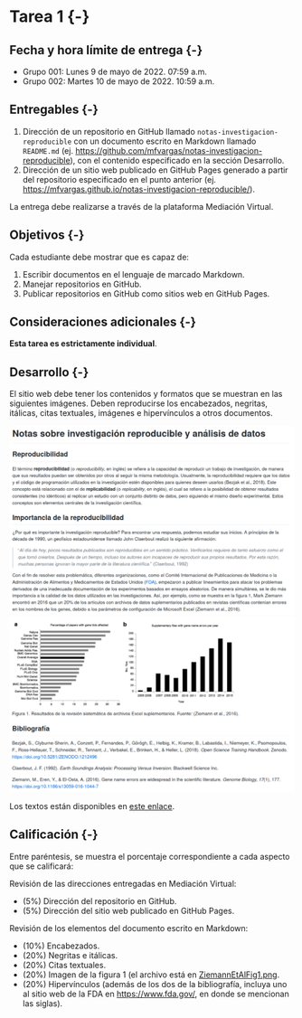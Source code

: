 # Tarea 1 {-}

## Fecha y hora límite de entrega {-}
- Grupo 001: Lunes 9 de mayo de 2022. 07:59 a.m.
- Grupo 002: Martes 10 de mayo de 2022. 10:59 a.m.

## Entregables {-}
1. Dirección de un repositorio en GitHub llamado `notas-investigacion-reproducible` con un documento escrito en Markdown llamado `README.md` (ej. https://github.com/mfvargas/notas-investigacion-reproducible), con el contenido especificado en la sección Desarrollo.
2. Dirección de un sitio web publicado en GitHub Pages generado a partir del repositorio especificado en el punto anterior (ej. https://mfvargas.github.io/notas-investigacion-reproducible/). 

La entrega debe realizarse a través de la plataforma Mediación Virtual.

## Objetivos {-}
Cada estudiante debe mostrar que es capaz de:

1. Escribir documentos en el lenguaje de marcado Markdown.
2. Manejar repositorios en GitHub.
3. Publicar repositorios en GitHub como sitios web en GitHub Pages.

## Consideraciones adicionales {-}
**Esta tarea es estrictamente individual**.

## Desarrollo {-}
El sitio web debe tener los contenidos y formatos que se muestran en las siguientes imágenes. Deben reproducirse los encabezados, negritas, itálicas, citas textuales, imágenes e hipervínculos a otros documentos.

<img src="img/tarea-01-img-01.png" width="603" />

<img src="img/tarea-01-img-02.png" width="602" />

Los textos están disponibles en [este enlace](otros/tarea-01-texto.txt).

## Calificación {-}
Entre paréntesis, se muestra el porcentaje correspondiente a cada aspecto que se calificará:

Revisión de las direcciones entregadas en Mediación Virtual:  
- (5%) Dirección del repositorio en GitHub.
- (5%) Dirección del sitio web publicado en GitHub Pages.

Revisión de los elementos del documento escrito en Markdown:  
- (10%) Encabezados.
- (20%) Negritas e itálicas.
- (20%) Citas textuales.
- (20%) Imagen de la figura 1 (el archivo está en [ZiemannEtAlFig1.png](img/ZiemannEtAlFig1.png).
- (20%) Hipervínculos (además de los dos de la bibliografía, incluya uno al sitio web de la FDA en https://www.fda.gov/, en donde se mencionan las siglas).
